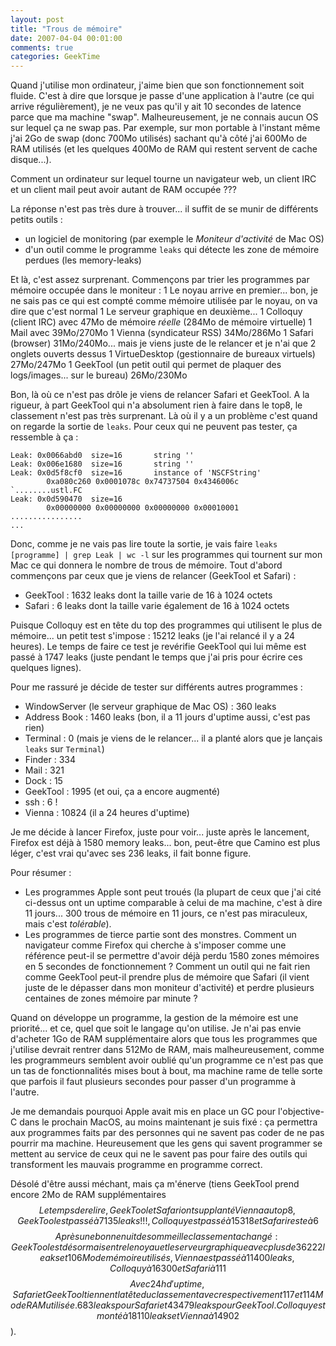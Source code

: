 ```yaml
---
layout: post
title: "Trous de mémoire"
date: 2007-04-04 00:01:00
comments: true
categories: GeekTime
---
```

Quand j'utilise mon ordinateur, j'aime bien que son fonctionnement soit fluide. C'est à dire que lorsque je passe d'une application à l'autre (ce qui arrive régulièrement), je ne veux pas qu'il y ait 10 secondes de latence parce que ma machine "swap". Malheureusement, je ne connais aucun OS sur lequel ça ne swap pas. Par exemple, sur mon portable à l'instant même j'ai 2Go de swap (donc 700Mo utilisés) sachant qu'à côté j'ai 600Mo de RAM utilisés (et les quelques 400Mo de RAM qui restent servent de cache disque...).

Comment un ordinateur sur lequel tourne un navigateur web, un client IRC et un client mail peut avoir autant de RAM occupée ???

<!-- more -->

La réponse n'est pas très dure à trouver... il suffit de se munir de différents petits outils :

*   un logiciel de monitoring (par exemple le _Moniteur d'activité_ de Mac OS)
*   d'un outil comme le programme `leaks` qui détecte les zone de mémoire perdues (les memory-leaks)

Et là, c'est assez surprenant. Commençons par trier les programmes par mémoire occupée dans le moniteur :
1   Le noyau arrive en premier... bon, je ne sais pas ce qui est compté comme mémoire utilisée par le noyau, on va dire que c'est normal
1   Le serveur graphique en deuxième...
1   Colloquy (client IRC) avec 47Mo de mémoire _réelle_ (284Mo de mémoire virtuelle)
1   Mail avec 39Mo/270Mo
1   Vienna (syndicateur RSS) 34Mo/286Mo
1   Safari (browser) 31Mo/240Mo... mais je viens juste de le relancer et je n'ai que 2 onglets ouverts dessus
1   VirtueDesktop (gestionnaire de bureaux virtuels) 27Mo/247Mo
1   GeekTool (un petit outil qui permet de plaquer des logs/images... sur le bureau) 26Mo/230Mo

Bon, là où ce n'est pas drôle je viens de relancer Safari et GeekTool. A la rigueur, à part GeekTool qui n'a absolument rien à faire dans le top8, le classement n'est pas très surprenant. Là où il y a un problème c'est quand on regarde la sortie de `leaks`. Pour ceux qui ne peuvent pas tester, ça ressemble à ça :


    Leak: 0x0066abd0  size=16       string ''
    Leak: 0x006e1680  size=16       string ''
    Leak: 0x0d5f8cf0  size=16       instance of 'NSCFString'
            0xa080c260 0x0001078c 0x74737504 0x4346006c     `........ustl.FC
    Leak: 0x0d590470  size=16
            0x00000000 0x00000000 0x00000000 0x00010001     ................
    ...

Donc, comme je ne vais pas lire toute la sortie, je vais faire `leaks [programme] | grep Leak | wc -l` sur les programmes qui tournent sur mon Mac ce qui donnera le nombre de trous de mémoire. Tout d'abord commençons par ceux que je viens de relancer (GeekTool et Safari) :

*   GeekTool : 1632 leaks dont la taille varie de 16 à 1024 octets
*   Safari : 6 leaks dont la taille varie également de 16 à 1024 octets

Puisque Colloquy est en tête du top des programmes qui utilisent le plus de mémoire... un petit test s'impose : 15212 leaks (je l'ai relancé il y a 24 heures). Le temps de faire ce test je revérifie GeekTool qui lui même est passé à 1747 leaks (juste pendant le temps que j'ai pris pour écrire ces quelques lignes).

Pour me rassuré je décide de tester sur différents autres programmes :

*   WindowServer (le serveur graphique de Mac OS) : 360 leaks 
*   Address Book : 1460 leaks (bon, il a 11 jours d'uptime aussi, c'est pas rien)
*   Terminal : 0 (mais je viens de le relancer... il a planté alors que je lançais `leaks` sur `Terminal`)
*   Finder : 334
*   Mail : 321
*   Dock : 15
*   GeekTool : 1995 (et oui, ça a encore augmenté)
*   ssh : 6 !
*   Vienna : 10824 (il a 24 heures d'uptime)

Je me décide à lancer Firefox, juste pour voir... juste après le lancement, Firefox est déjà à 1580 memory leaks... bon, peut-être que Camino est plus léger, c'est vrai qu'avec ses 236 leaks, il fait bonne figure.

Pour résumer :

*   Les programmes Apple sont peut troués (la plupart de ceux que j'ai cité ci-dessus ont un uptime comparable à celui de ma machine, c'est à dire 11 jours... 300 trous de mémoire en 11 jours, ce n'est pas miraculeux, mais c'est _tolérable_).
*   Les programmes de tierce partie sont des monstres. Comment un navigateur comme Firefox qui cherche à s'imposer comme une référence peut-il se permettre d'avoir déjà perdu 1580 zones mémoires en 5 secondes de fonctionnement ? Comment un outil qui ne fait rien comme GeekTool peut-il prendre plus de mémoire que Safari (il vient juste de le dépasser dans mon moniteur d'activité) et perdre plusieurs centaines de zones mémoire par minute ?

Quand on développe un programme, la gestion de la mémoire est une priorité... et ce, quel que soit le langage qu'on utilise. Je n'ai pas envie d'acheter 1Go de RAM supplémentaire alors que tous les programmes que j'utilise devrait rentrer dans 512Mo de RAM, mais malheureusement, comme les programmeurs semblent avoir oublié qu'un programme ce n'est pas que un tas de fonctionnalités mises bout à bout, ma machine rame de telle sorte que parfois il faut plusieurs secondes pour passer d'un programme à l'autre.

Je me demandais pourquoi Apple avait mis en place un GC pour l'objective-C dans le prochain MacOS, au moins maintenant je suis fixé : ça permettra aux programmes faits par des personnes qui ne savent pas coder de ne pas pourrir ma machine. Heureusement que les gens qui savent programmer se mettent au service de ceux qui ne le savent pas pour faire des outils qui transforment les mauvais programme en programme correct.

Désolé d'être aussi méchant, mais ça m'énerve (tiens GeekTool prend encore 2Mo de RAM supplémentaires$$Le temps de relire, GeekTool et Safari ont supplanté Vienna au top8, GeekTool est passé à 7135 leaks !!!, Colloquy est passé à 15318 et Safari reste à 6$$$$Après une bonne nuit de sommeil le classement a changé : GeekTool est désormais entre le noyau et le serveur graphique avec plus de 36222 leaks et 106Mo de mémoire utilisés, Vienna est passé à 11400 leaks, Colloquy à 16300 et Safari à 111$$$$Avec 24h d'uptime, Safari et GeekTool tiennent la tête du classement avec respectivement 117 et 114Mo de RAM utilisée. 683 leaks pour Safari et 43479 leaks pour GeekTool. Colloquy est monté à 18110 leaks et Vienna à 14902$$).
